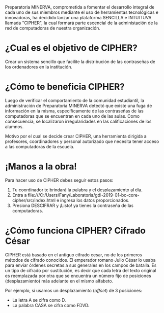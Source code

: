 
Preparatoria MINERVA, comprometida a fomentar el desarrollo integral de cada uno de sus miembros mediante el uso de herramientas tecnológicas e innovadoras, ha decidido lanzar una plataforma SENCILLA e INTUITUVA llamada "CIPHER", la cual formará parte escencial de la administación de la red de computadoras de nuestra organización. 

# ¿Cual es el objetivo de CIPHER?
Crear un sistema sencillo que facilite la distribución de las contraseñas de los ordenadores en la institución.


# ¿Cómo te beneficia CIPHER?
Luego de verificar el comportamiento de la comunidad estudiantil, la administración de Preparatoria MINERVA detectó que existe una fuga de información en la misma, específicamente de las contraseñas de las computadoras que se encuentran en cada uno de las aulas. Como consecuencia, se localizaron irregularidades en las calificaciones de los alumnos. 

Motivo por el cual se decide crear CIPHER, una herramienta dirigida a profesores, coordinadores y personal autorizado que necesita tener acceso a las computadoras de la escuela.

# ¡Manos a la obra!
Para hacer uso de CIPHER debes seguir estos pasos:

1. Tu coordinador te brindará la palabra y el desplazamiento al día. 
2. Entra a file:///C:/Users/Fany/Laboratoria/gdl-2019-01-bc-core-cipher/src/index.html e ingresa los datos proporcionados.
3. Presiona DESCIFRAR y ¡Listo! ya tienes la contraseña de las computadoras.


# ¿Cómo funciona CIPHER? Cifrado César
CIPHER está basado en el antiguo cifrado cesar, no de los primeros métodos de cifrado conocidos. El emperador romano Julio César lo usaba para enviar órdenes secretas a sus generales en los campos de batalla.
Es un tipo de cifrado por sustitución, es decir que cada letra del texto original es reemplazada por otra que se encuentra un número fijo de posiciones (desplazamiento) más adelante en el mismo alfabeto.

Por ejemplo, si usamos un desplazamiento (_offset_) de 3 posiciones:

* La letra A se cifra como D.
* La palabra CASA se cifra como FDVD.

